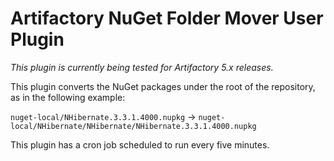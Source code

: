 Artifactory NuGet Folder Mover User Plugin
==========================================

*This plugin is currently being tested for Artifactory 5.x releases.*

This plugin converts the NuGet packages under the root of the repository, as in
the following example:

`nuget-local/NHibernate.3.3.1.4000.nupkg` &rarr;
`nuget-local/NHibernate/NHibernate/NHibernate.3.3.1.4000.nupkg`

This plugin has a cron job scheduled to run every five minutes.
